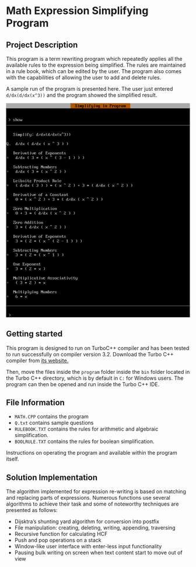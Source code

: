 # Math Expression Simplifying Program

## Project Description

This program is a term rewriting program which repeatedly applies all the available rules to the expression being simplified. The rules are maintained in a rule  book, which can be edited by the user. The program also comes with the capabilities of allowing the user to add and delete rules. 

A sample run of the program is presented here. The user just entered `d/dx(d/dx(x^3))` and the program showed the simplified result.

![Sample image of the program](https://github.com/utsavm9/MathExpressionCPP/blob/master/sampleImg.png)

## Getting started 
This program is designed to run on TurboC++ compiler and has been tested to run successfully on compiler version 3.2. Download the Turbo C++ compiler from [its website.](https://developerinsider.co/download-turbo-c-for-windows-7-8-8-1-and-windows-10-32-64-bit-full-screen/)

Then, move the files inside the `program` folder inside the `bin` folder located in the Turbo C++ directory, which is by default in `C:` for Windows users. The program can then be opened and run inside the Turbo C++ IDE.

## File Information
* `MATH.CPP` contains the program
* `Q.txt` contains sample questions
* `RULEBOOK.TXT` contains the rules for arithmetic and algebraic simplification.
* `BOOLRULE.TXT` contains the rules for boolean simplification.

Instructions on operating the program and available within the program itself.

## Solution Implementation
The algorithm implemented for expression re-writing is based on matching and replacing parts of expressions. Numerous functions use several algorithms to achieve their task and some of noteworthy techniques are presented as follows:

* Dijsktra’s shunting yard algorithm for conversion into postfix
* File manipulation: creating, deleting, writing, appending, traversing
* Recursive function for calculating HCF
* Push and pop operations on a stack
* Window-like user interface with enter-less input functionality
* Pausing bulk writing on screen when text content start to move out of view
